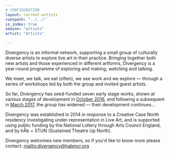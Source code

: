 ```yaml
---
# CONFIGURATION
layout: current-artists
rootpath: "../../"
is_index: true
season: "artists"
artist: "Artists"

---
```

Divergency is an informal network, supporting a small group of culturally diverse artists to explore live art in their practice. Bringing together both new artists and those experienced in different artforms, Divergency is a year-round programme of exploring and making, watching and talking.          
             
We meet, we talk, we eat (often), we see work and we explore — through a series of workshops led by both the group and invited guest artists.                
            
So far, Divergency has seed-funded seven early stage works, shown at various stages of development in [October 2016](/archive/event/showcase2016), and following a subsequent in [March 2017](/archive/event/mixology2017), the group has widened — their development continues…          
          
Divergency was established in 2014 in response to a Creative Case North residency investigating under-representation in Live Art, and is supported using public funding by the National Lottery through Arts Council England, and by hÅb + STUN (Sustained Theatre Up North).        
           
Divergency welcomes new members, so if you'd like to know more please contact: <mailto:divergency@habmcr.org>
